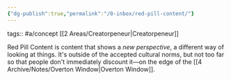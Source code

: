 ```yaml
---
{"dg-publish":true,"permalink":"/0-inbox/red-pill-content/"}
---
```


tags:: #a/concept [[2 Areas/Creatorpeneur\|Creatorpeneur]] 

Red Pill Content is content that shows a *new perspective*, a different way of looking at things. It's outside of the accepted cultural norms, but not too far so that people don't immediately discount it—on the edge of the [[4 Archive/Notes/Overton Window\|Overton Window]].

